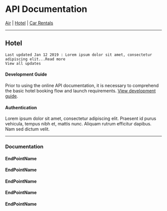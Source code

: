 # API Documentation

[Air](docs-air.md) | [Hotel](docs-hotel.md) | [Car Rentals](docs-car.md)

--------------------

## Hotel

```
Last updated Jan 12 2019 : Lorem ipsum dolor sit amet, consectetur adipiscing elit...Read more
View all updates
```

#### Development Guide

Prior to using the online API documentation, it is necessary to comprehend the basic hotel booking flow and launch requirements. [View development guide](guides-hotel.md).

#### Authentication

Lorem ipsum dolor sit amet, consectetur adipiscing elit. Praesent id purus vehicula, tempus nibh et, mattis nunc. Aliquam rutrum efficitur dapibus. Nam sed dictum velit.

-------

### Documentation

#### EndPointName

#### EndPointName

#### EndPointName

#### EndPointName

#### EndPointName
